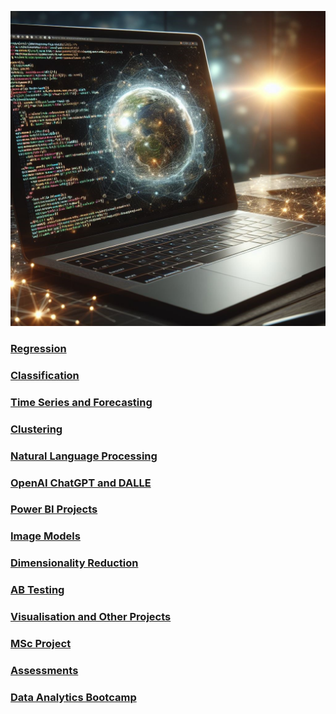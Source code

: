 ![](/images/AmendedLaptopImage.jpg)

### [Regression](https://github.com/Auckland68/LinearRegression)

### [Classification](https://github.com/Auckland68/Classification)

### [Time Series and Forecasting](https://github.com/Auckland68/TimeSeriesModelling)

### [Clustering](https://github.com/Auckland68/Clustering)

### [Natural Language Processing](https://github.com/Auckland68/NLPModels)

### [OpenAI ChatGPT and DALLE](https://github.com/Auckland68/OpenAIProjects)

### [Power BI Projects](https://github.com/Auckland68/PowerBIDashboards)

### [Image Models](https://github.com/Auckland68/Computer-Vision)

### [Dimensionality Reduction](https://github.com/Auckland68/DimensionalityReduction)

### [AB Testing](https://github.com/Auckland68/AB-Testing)

### [Visualisation and Other Projects](https://github.com/Auckland68/Other-Techniques)

### [MSc Project](https://github.com/Auckland68/Arun-Travel-Reviews-Analysis)

### [Assessments](https://github.com/Auckland68/MScAssessments)

### [Data Analytics Bootcamp](https://github.com/Auckland68/DataAnalyticsBootcamp)


